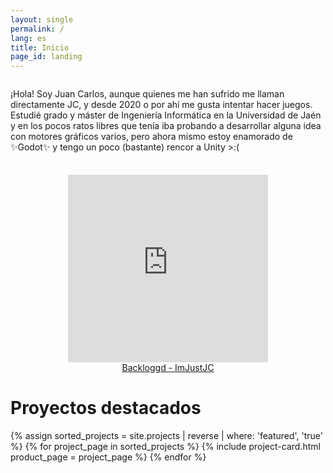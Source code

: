 ```yaml
---
layout: single
permalink: /
lang: es
title: Inicio
page_id: landing
---
```


<div style="display: flex; flex-direction: column; gap: 1.3rem;">
  <div>
    <p>
      ¡Hola! Soy Juan Carlos, aunque quienes me han sufrido me llaman directamente JC, y desde 2020 o por ahí me gusta
      intentar hacer juegos. Estudié grado y máster de Ingeniería Informática en la Universidad de Jaén y en los pocos
      ratos libres que tenía iba probando a desarrollar alguna idea con motores gráficos varios, pero ahora mismo estoy
      enamorado de ✨Godot✨ y tengo un poco (bastante) rencor a Unity >:(
    </p>
  </div>
  <div style="display: flex; flex-direction: column; align-items: center;">
    <iframe
      src="https://gamer2810.github.io/steam-miniprofile/?accountId=76561198095287506&lang=spanish&appId=367520&interactive=true&vanityId=ImJustJC"
      name="steamMiniProfilePreview" scrolling="no" frameborder="0" allowfullscreen="false"
      style="border:0px #ffffff none;" name="myiFrame" scrolling="no" frameborder="1" marginheight="0px"
      marginwidth="0px" height="300px" width="320px" allowfullscreen></iframe>
    <a href="https://backloggd.com/u/ImJustJC/" style="display: block; margin: auto;">Backloggd - ImJustJC</a>
  </div>
</div>


# Proyectos destacados

<div class="product-card-container">
  {% assign sorted_projects = site.projects | reverse | where: 'featured', 'true' %}
  {% for project_page in sorted_projects %}
    {% include project-card.html product_page = project_page %}
  {% endfor %}
</div>